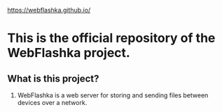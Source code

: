 https://webflashka.github.io/

# This is the official repository of the WebFlashka project.

## What is this project?

1. WebFlashka is a web server for storing and sending files between devices over a network.
